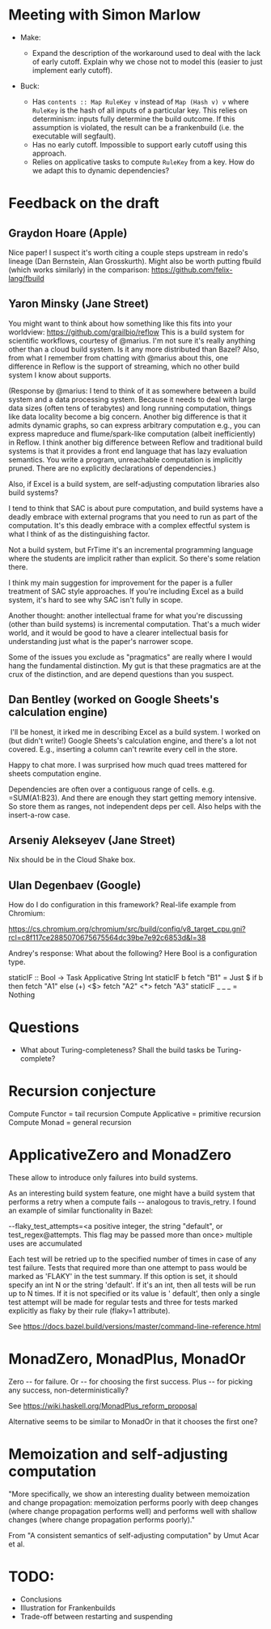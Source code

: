 # Meeting with Simon Marlow

* Make:

  - Expand the description of the workaround used to deal with the lack of
    early cutoff. Explain why we chose not to model this (easier to just
    implement early cutoff).

* Buck:

  - Has `contents :: Map RuleKey v` instead of `Map (Hash v) v` where `RuleKey`
    is the hash of all inputs of a particular key. This relies on determinism:
    inputs fully determine the build outcome. If this assumption is violated,
    the result can be a frankenbuild (i.e. the executable will segfault).
  - Has no early cutoff. Impossible to support early cutoff using this approach.
  - Relies on applicative tasks to compute `RuleKey` from a key. How do we
    adapt this to dynamic dependencies?

# Feedback on the draft

## Graydon Hoare (Apple)

Nice paper! I suspect it's worth citing a couple steps upstream in redo's
lineage (Dan Bernstein, Alan Grosskurth). Might also be worth putting fbuild
(which works similarly) in the comparison: https://github.com/felix-lang/fbuild

## Yaron Minsky (Jane Street)

You might want to think about how something like this fits into your worldview:
https://github.com/grailbio/reflow
This is a build system for scientific workflows, courtesy of @marius.
I'm not sure it's really anything other than a cloud build system. Is it any
more distributed than Bazel? Also, from what I remember from chatting with
@marius about this, one difference in Reflow is the support of streaming, which
no other build system I know about supports.

(Response by @marius: I tend to think of it as somewhere between a build system
and a data processing system. Because it needs to deal with large data sizes
(often tens of terabytes) and long running computation, things like data
locality become a big concern. Another big difference is that it admits dynamic
graphs, so can express arbitrary computation e.g., you can express mapreduce and
flume/spark-like computation (albeit inefficiently) in Reflow. I think another
big difference between Reflow and traditional build systems is that it provides
a front end language that has lazy evaluation semantics. You write a program,
unreachable computation is implicitly pruned. There are no explicitly
declarations of dependencies.)

Also, if Excel is a build system, are self-adjusting computation libraries also
build systems?

I tend to think that SAC is about pure computation, and build systems have a
deadly embrace with external programs that you need to run as part of the
computation. It's this deadly embrace with a complex effectful system is what I
think of as the distinguishing factor.

Not a build system, but FrTime it's an incremental programming language where
the students are implicit rather than explicit. So there's some relation there.

I think my main suggestion for improvement for the paper is a fuller treatment
of SAC style approaches. If you're including Excel as a build system, it's hard
to see why SAC isn't fully in scope.

Another thought: another intellectual frame for what you're discussing (other
than build systems) is incremental computation. That's a much wider world, and
it would be good to have a clearer intellectual basis for understanding just
what is the paper's narrower scope.

Some of the issues you exclude as "pragmatics" are really where I would hang the
fundamental distinction. My gut is that these pragmatics are at the crux of the
distinction, and are depend questions than you suspect.

## Dan Bentley (worked on Google Sheets's calculation engine)
‏
I'll be honest, it irked me in describing Excel as a build system. I worked on
(but didn't write!) Google Sheets's calculation engine, and there's a lot not
covered. E.g., inserting a column can't rewrite every cell in the store.

Happy to chat more. I was surprised how much quad trees mattered for sheets
computation engine.

Dependencies are often over a contiguous range of cells. e.g. =SUM(A1:B23).
And there are enough they start getting memory intensive. So store them as
ranges, not independent deps per cell. Also helps with the insert-a-row case.

## Arseniy Alekseyev (Jane Street)

Nix should be in the Cloud Shake box.

## Ulan Degenbaev (Google)

How do I do configuration in this framework? Real-life example from Chromium:

https://cs.chromium.org/chromium/src/build/config/v8_target_cpu.gni?rcl=c8f117ce2885070675675564dc39be7e92c6853d&l=38

Andrey's response: What about the following? Here Bool is a configuration type.

staticIF :: Bool -> Task Applicative String Int
staticIF b fetch "B1" = Just $ if b then fetch "A1"
                                    else (+) <$> fetch "A2" <*> fetch "A3"
staticIF _ _     _    = Nothing

# Questions

* What about Turing-completeness? Shall the build tasks be Turing-complete?

# Recursion conjecture

Compute Functor = tail recursion
Compute Applicative = primitive recursion
Compute Monad = general recursion

# ApplicativeZero and MonadZero

These allow to introduce only failures into build systems.

As an interesting build system feature, one might have a build system that
performs a retry when a compute fails -- analogous to travis_retry. I found
an example of similar functionality in Bazel:

--flaky_test_attempts=<a positive integer, the string "default", or
test_regex@attempts. This flag may be passed more than once> multiple uses are
accumulated

Each test will be retried up to the specified number of times in case of any
test failure. Tests that required more than one attempt to pass would be marked
as 'FLAKY' in the test summary. If this option is set, it should specify an int
N or the string 'default'. If it's an int, then all tests will be run up to N
times. If it is not specified or its value is ' default', then only a single
test attempt will be made for regular tests and three for tests marked
explicitly as flaky by their rule (flaky=1 attribute).

See https://docs.bazel.build/versions/master/command-line-reference.html

# MonadZero, MonadPlus, MonadOr

Zero -- for failure.
Or -- for choosing the first success.
Plus -- for picking any success, non-deterministically?

See https://wiki.haskell.org/MonadPlus_reform_proposal

Alternative seems to be similar to MonadOr in that it chooses the first one?

# Memoization and self-adjusting computation

"More specifically, we show an interesting duality between memoization and
change propagation: memoization performs poorly with deep changes (where
change propagation performs well) and performs well with shallow changes
(where change propagation performs poorly)."

From "A consistent semantics of self-adjusting computation" by Umut Acar et al.

# TODO:

* Conclusions
* Illustration for Frankenbuilds
* Trade-off between restarting and suspending

